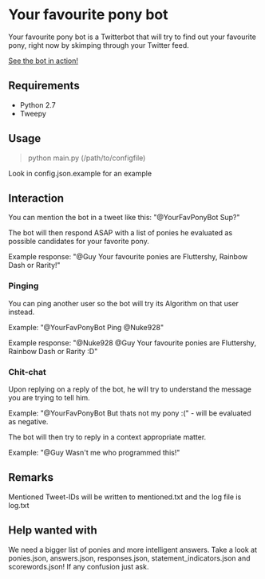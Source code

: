 # Your favourite pony bot

Your favourite pony bot is a Twitterbot that will try to find out your favourite pony, right now by skimping through your Twitter feed.
  
  [See the bot in action!](https://twitter.com/YourFavPonyBot)

## Requirements
* Python 2.7
* Tweepy

## Usage

> python main.py (/path/to/configfile)
  
  Look in config.json.example for an example

## Interaction

You can mention the bot in a tweet like this: "@YourFavPonyBot Sup?"


The bot will then respond ASAP with a list of ponies he evaluated as possible candidates for your favorite pony.


Example response: "@Guy Your favourite ponies are Fluttershy, Rainbow Dash or Rarity!"


### Pinging

You can ping another user so the bot will try its Algorithm on that user instead.


Example: "@YourFavPonyBot Ping @Nuke928"


Example response: "@Nuke928 @Guy Your favourite ponies are Fluttershy, Rainbow Dash or Rarity :D"

### Chit-chat

Upon replying on a reply of the bot, he will try to understand the message you are trying to tell him.


Example: "@YourFavPonyBot But thats not my pony :(" - will be evaluated as negative.


The bot will then try to reply in a context appropriate matter.


Example: "@Guy Wasn't me who programmed this!"

## Remarks

Mentioned Tweet-IDs will be written to mentioned.txt and the log file is log.txt

## Help wanted with

We need a bigger list of ponies and more intelligent answers. Take a look at ponies.json, answers.json, responses.json, statement_indicators.json and scorewords.json!
If any confusion just ask.